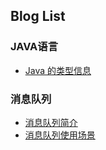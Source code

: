 ## Blog List

### JAVA语言

* [Java 的类型信息](java-class-type-info.md)

### 消息队列

* [消息队列简介](mq-intro.md)
* [消息队列使用场景](mq-scene.md)

